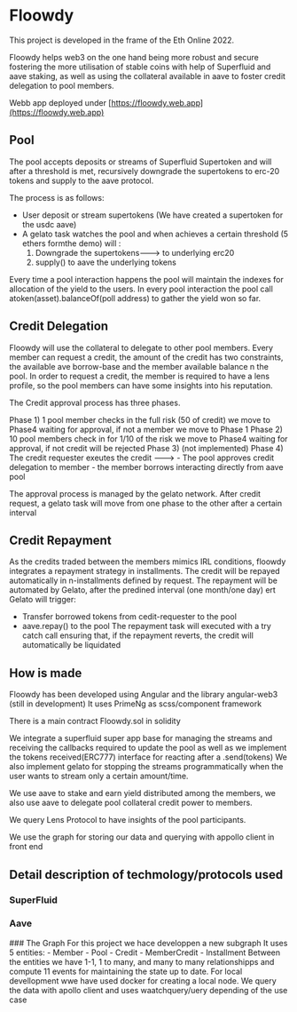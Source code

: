 # Floowdy

This project is developed in the frame of the Eth Online 2022.

Floowdy helps web3 on the one hand being more robust and secure fostering the more utilisation of stable coins with help of Superfluid and aave staking, as well as using the collateral available in aave to foster credit delegation to pool members.


Webb app deployed under [https://floowdy.web.app](https://floowdy.web.app)

## Pool
The pool accepts deposits or streams of Superfluid Supertoken and will after a threshold is met, recursively downgrade the  supertokens to erc-20 tokens and supply to the aave protocol.

The process is as follows:
- User deposit or stream supertokens (We have created a supertoken for the usdc aave)
- A gelato task watches the pool and when achieves a certain threshold (5 ethers formthe demo) will :
    1) Downgrade the supertokens---> to underlying erc20
    2) supply() to aave the underlying tokens

Every time a pool interaction happens the pool will maintain the indexes for allocation of the yield to the users. In every pool interaction the pool call atoken(asset).balanceOf(poll address) to gather the yield won so far.


## Credit Delegation
Floowdy will use the collateral to delegate to other pool members. 
Every member can request a credit, the amount of the credit has two constraints, the available ave borrow-base and the member available balance n the pool.
In order to request a credit, the member is required to have a lens profile, so the pool members can have some insights into his reputation.

The Credit approval process has three phases.

  Phase 1) 1 pool member checks in the full risk (50 of credit) we move to Phase4 waiting for approval, if not a member we move to Phase 1
  Phase 2) 10 pool members check in for 1/10 of the risk we move to Phase4 waiting for approval, if not credit will be rejected
  Phase 3) (not implemented)
  Phase 4) The credit requester exeutes the credit --->
          - The pool approves credit delegation to member
          - the member borrows interacting directly from aave pool

The approval process is managed by the gelato network. After credit request, a gelato task will move from one phase to the other after a certain interval


## Credit Repayment

As the credits traded between the members mimics IRL conditions, floowdy integrates a repayment strategy in installments. The credit will be repayed automatically in n-installments defined by request.
The repayment will be automated by Gelato, after the predined interval (one month/one day) ert Gelato will trigger:
  - Transfer borrowed tokens from cedit-requester to the pool
  - aave.repay() to the pool
The repayment task will executed with a try catch call ensuring that, if the repayment reverts, the credit will automatically be liquidated



## How is made

Floowdy has been developed using Angular and the library angular-web3 (still in development)
It uses PrimeNg as scss/component framework

There is a main contract  Floowdy.sol in solidity

We integrate a superfluid super app base for managing the streams and receiving the callbacks required to update the pool as well as we implement the tokens received(ERC777)  interface for reacting after a .send(tokens) 
We also implement gelato for stopping the streams programmatically when the user wants to stream only a certain amount/time.

We use aave to stake and earn yield distributed among the members, we also use aave to delegate pool collateral credit power to members.

We query Lens Protocol to have insights of the pool participants.

We use the graph for storing our data and querying with appollo client in front end


## Detail description of techmology/protocols used

### SuperFluid


### Aave


### The Graph
For this project we hace developpen a new subgraph 
It uses 5 entities:
        - Member
        - Pool
        - Credit
        - MemberCredit
        - Installment
Between the entities we have 1-1, 1 to many, and many to many relationshipps
and compute 11 events for maintaining the state up to date.
For local devellopment wwe have used docker for creating a local node.
We query the data with apollo client and uses waatchquery/uery depending of the use case

